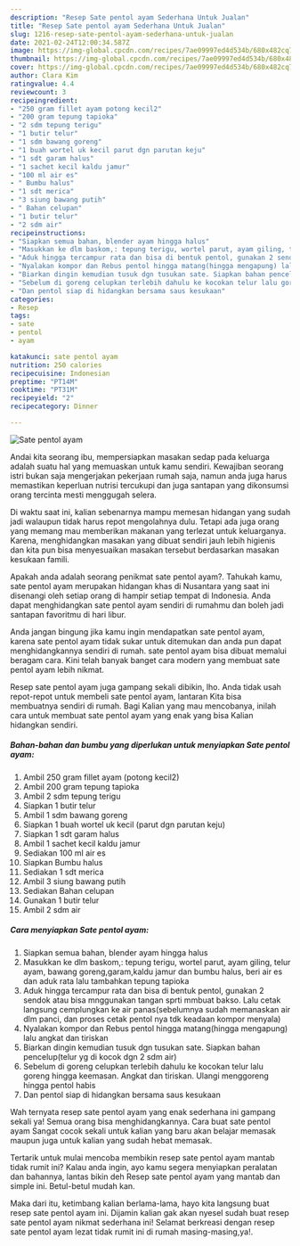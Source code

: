 ```yaml
---
description: "Resep Sate pentol ayam Sederhana Untuk Jualan"
title: "Resep Sate pentol ayam Sederhana Untuk Jualan"
slug: 1216-resep-sate-pentol-ayam-sederhana-untuk-jualan
date: 2021-02-24T12:00:34.587Z
image: https://img-global.cpcdn.com/recipes/7ae09997ed4d534b/680x482cq70/sate-pentol-ayam-foto-resep-utama.jpg
thumbnail: https://img-global.cpcdn.com/recipes/7ae09997ed4d534b/680x482cq70/sate-pentol-ayam-foto-resep-utama.jpg
cover: https://img-global.cpcdn.com/recipes/7ae09997ed4d534b/680x482cq70/sate-pentol-ayam-foto-resep-utama.jpg
author: Clara Kim
ratingvalue: 4.4
reviewcount: 3
recipeingredient:
- "250 gram fillet ayam potong kecil2"
- "200 gram tepung tapioka"
- "2 sdm tepung terigu"
- "1 butir telur"
- "1 sdm bawang goreng"
- "1 buah wortel uk kecil parut dgn parutan keju"
- "1 sdt garam halus"
- "1 sachet kecil kaldu jamur"
- "100 ml air es"
- " Bumbu halus"
- "1 sdt merica"
- "3 siung bawang putih"
- " Bahan celupan"
- "1 butir telur"
- "2 sdm air"
recipeinstructions:
- "Siapkan semua bahan, blender ayam hingga halus"
- "Masukkan ke dlm baskom,: tepung terigu, wortel parut, ayam giling, telur ayam, bawang goreng,garam,kaldu jamur dan bumbu halus, beri air es dan aduk rata lalu tambahkan tepung tapioka"
- "Aduk hingga tercampur rata dan bisa di bentuk pentol, gunakan 2 sendok atau bisa mnggunakan tangan sprti mmbuat bakso. Lalu cetak langsung cemplungkan ke air panas(sebelumnya sudah memanaskan air dlm panci, dan proses cetak pentol nya tdk keadaan kompor menyala)"
- "Nyalakan kompor dan Rebus pentol hingga matang(hingga mengapung) lalu angkat dan tiriskan"
- "Biarkan dingin kemudian tusuk dgn tusukan sate. Siapkan bahan pencelup(telur yg di kocok dgn 2 sdm air)"
- "Sebelum di goreng celupkan terlebih dahulu ke kocokan telur lalu goreng hingga keemasan. Angkat dan tiriskan. Ulangi menggoreng hingga pentol habis"
- "Dan pentol siap di hidangkan bersama saus kesukaan"
categories:
- Resep
tags:
- sate
- pentol
- ayam

katakunci: sate pentol ayam 
nutrition: 250 calories
recipecuisine: Indonesian
preptime: "PT14M"
cooktime: "PT31M"
recipeyield: "2"
recipecategory: Dinner

---
```



![Sate pentol ayam](https://img-global.cpcdn.com/recipes/7ae09997ed4d534b/680x482cq70/sate-pentol-ayam-foto-resep-utama.jpg)

Andai kita seorang ibu, mempersiapkan masakan sedap pada keluarga adalah suatu hal yang memuaskan untuk kamu sendiri. Kewajiban seorang istri bukan saja mengerjakan pekerjaan rumah saja, namun anda juga harus memastikan keperluan nutrisi tercukupi dan juga santapan yang dikonsumsi orang tercinta mesti menggugah selera.

Di waktu  saat ini, kalian sebenarnya mampu memesan hidangan yang sudah jadi walaupun tidak harus repot mengolahnya dulu. Tetapi ada juga orang yang memang mau memberikan makanan yang terlezat untuk keluarganya. Karena, menghidangkan masakan yang dibuat sendiri jauh lebih higienis dan kita pun bisa menyesuaikan masakan tersebut berdasarkan masakan kesukaan famili. 



Apakah anda adalah seorang penikmat sate pentol ayam?. Tahukah kamu, sate pentol ayam merupakan hidangan khas di Nusantara yang saat ini disenangi oleh setiap orang di hampir setiap tempat di Indonesia. Anda dapat menghidangkan sate pentol ayam sendiri di rumahmu dan boleh jadi santapan favoritmu di hari libur.

Anda jangan bingung jika kamu ingin mendapatkan sate pentol ayam, karena sate pentol ayam tidak sukar untuk ditemukan dan anda pun dapat menghidangkannya sendiri di rumah. sate pentol ayam bisa dibuat memalui beragam cara. Kini telah banyak banget cara modern yang membuat sate pentol ayam lebih nikmat.

Resep sate pentol ayam juga gampang sekali dibikin, lho. Anda tidak usah repot-repot untuk membeli sate pentol ayam, lantaran Kita bisa membuatnya sendiri di rumah. Bagi Kalian yang mau mencobanya, inilah cara untuk membuat sate pentol ayam yang enak yang bisa Kalian hidangkan sendiri.

<!--inarticleads1-->

##### Bahan-bahan dan bumbu yang diperlukan untuk menyiapkan Sate pentol ayam:

1. Ambil 250 gram fillet ayam (potong kecil2)
1. Ambil 200 gram tepung tapioka
1. Ambil 2 sdm tepung terigu
1. Siapkan 1 butir telur
1. Ambil 1 sdm bawang goreng
1. Siapkan 1 buah wortel uk kecil (parut dgn parutan keju)
1. Siapkan 1 sdt garam halus
1. Ambil 1 sachet kecil kaldu jamur
1. Sediakan 100 ml air es
1. Siapkan  Bumbu halus
1. Sediakan 1 sdt merica
1. Ambil 3 siung bawang putih
1. Sediakan  Bahan celupan
1. Gunakan 1 butir telur
1. Ambil 2 sdm air




<!--inarticleads2-->

##### Cara menyiapkan Sate pentol ayam:

1. Siapkan semua bahan, blender ayam hingga halus
1. Masukkan ke dlm baskom,: tepung terigu, wortel parut, ayam giling, telur ayam, bawang goreng,garam,kaldu jamur dan bumbu halus, beri air es dan aduk rata lalu tambahkan tepung tapioka
1. Aduk hingga tercampur rata dan bisa di bentuk pentol, gunakan 2 sendok atau bisa mnggunakan tangan sprti mmbuat bakso. Lalu cetak langsung cemplungkan ke air panas(sebelumnya sudah memanaskan air dlm panci, dan proses cetak pentol nya tdk keadaan kompor menyala)
1. Nyalakan kompor dan Rebus pentol hingga matang(hingga mengapung) lalu angkat dan tiriskan
1. Biarkan dingin kemudian tusuk dgn tusukan sate. Siapkan bahan pencelup(telur yg di kocok dgn 2 sdm air)
1. Sebelum di goreng celupkan terlebih dahulu ke kocokan telur lalu goreng hingga keemasan. Angkat dan tiriskan. Ulangi menggoreng hingga pentol habis
1. Dan pentol siap di hidangkan bersama saus kesukaan




Wah ternyata resep sate pentol ayam yang enak sederhana ini gampang sekali ya! Semua orang bisa menghidangkannya. Cara buat sate pentol ayam Sangat cocok sekali untuk kalian yang baru akan belajar memasak maupun juga untuk kalian yang sudah hebat memasak.

Tertarik untuk mulai mencoba membikin resep sate pentol ayam mantab tidak rumit ini? Kalau anda ingin, ayo kamu segera menyiapkan peralatan dan bahannya, lantas bikin deh Resep sate pentol ayam yang mantab dan simple ini. Betul-betul mudah kan. 

Maka dari itu, ketimbang kalian berlama-lama, hayo kita langsung buat resep sate pentol ayam ini. Dijamin kalian gak akan nyesel sudah buat resep sate pentol ayam nikmat sederhana ini! Selamat berkreasi dengan resep sate pentol ayam lezat tidak rumit ini di rumah masing-masing,ya!.

